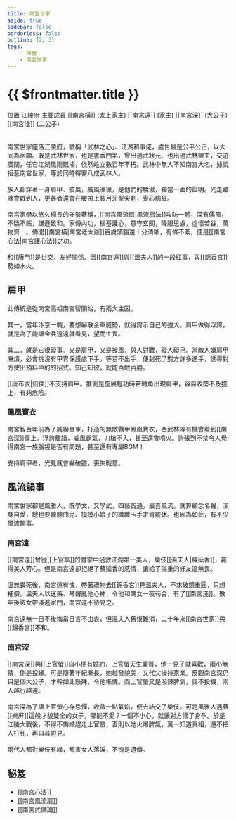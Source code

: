 ```yaml
---
title: 南宮世家
aside: true
sidebar: false
borderless: false
outline: [2, 3]
tags:
    - 陣營
    - 南宮世家
---
```


# {{ $frontmatter.title }}

<InfoList position="right">
	<Info title="陣營資料" :open=true>
		<table>
			<ChTr>
				<ChTd isTitle=true>
					位置
				</ChTd>
				<ChTd>
					江陵府
				</ChTd>
			</ChTr>
			<ChTr>
				<ChTd isTitle=true position='center'>
					主要成員
				</ChTd>
			</ChTr>
			<ChTr>
                <ChTd position='center'>
                    [[南宮橫]] (太上家主)
                </ChTd>
            </ChTr>
            <ChTr>
                <ChTd position='center'>
                    [[南宮遠]] (家主)
                </ChTd>
            </ChTr>
            <ChTr>
                <ChTd position='center'>  
                    [[南宮深]] (大公子)
                </ChTd>
            </ChTr>
            <ChTr>
                <ChTd position='center'>  
                    [[南宮淺]] (二公子)
                </ChTd>
            </ChTr>
		</table>
	</Info>
</InfoList>

南宮世家座落江陵府，號稱「武林之心」、江湖和事佬，處世最是公平公正，以大同為宿願。既是武林世家，也是書香門第，曾出過武狀元、也出過武林盟主，交遊廣闊，任它江湖風雨飄搖，依然屹立數百年不朽。武林中無人不知南宮大名，據說招惹南宮世家，等於同時得罪八成武林人。
<br><br>
族人都穿著一身肩甲、披風，威風凜凜，是他們的驕傲，獨當一面的證明。光走路就會戳到人，更甚者還會在腰帶上裝月牙型尖刺，喪心病狂。
<br><br>
南宮家學以悠久綿長的守勢著稱，[[南宮風流扇|風流扇法]]攻防一體，深有儒風，不驕不餒，謙遜致和。家傳內功，根基護心，意守玄關，降服思慮，虛懷若谷，萬物齊一。傳聞[[南宮橫|南宮老太爺]]百歲頭腦還十分清晰，有條不紊，便是[[南宮心法|南宮護心法]]之功。
<br><br>
和[[唐門]]是世交，友好關係。因[[南宮遠]]與[[溫夫人]]的一段往事，與[[錦香宮]]勢如水火。
<br clear="all">

## 肩甲

此傳統是從南宮高祖南宮智開始，有兩大主因。
<br><br>
其一，當年汴京一戰，要想嚇散金軍威勢，就得誇示自己的強大。肩甲做得浮誇，就是為了能讓金兵遠遠就看見，望而生畏。
<br><br>
其二，就是它很礙事。又是肩甲，又是披風，與人對戰，礙人礙己。當敵人嫌肩甲麻煩，必會挑沒有甲冑保護處下手。等若不出手，便封死了對方許多進手，誘導對方使出預料中的的招式。知己知彼，就能百戰百勝。
<br><br>
[[唐布衣|飛俠]]不支持肩甲。推測是施展輕功時若轉角出現肩甲，容易收勢不及撞上，有夠危險。

### 鳳凰寶衣

南宮智百年前為了威嚇金軍，打造的無敵戰甲鳳凰寶衣，西武林線有機會看到[[南宮深]]穿上。浮誇離譜，威風霸氣，刀槍不入，甚至還會噴火。誇張到不禁令人覺得南宮一族腦袋是否有問題，甚至還有專屬BGM！
<br><br>
支持肩甲者，光見就會嚇破膽，喪失戰意。

## 風流韻事

南宮世家都是風雅人，既學文，又學武，四藝皆通，最喜風流。就算顧念名聲，潔身自愛，總也要聽聽曲兒、摸摸小娘子的纖纖玉手才肯罷休。也因為如此，有不少風流韻事。

### 南宮遠

[[南宮遠]]曾從[[上官隼]]的魔掌中拯救江湖第一美人，樂伎[[溫夫人|蘇延香]]，贏得美人芳心。但是南宮遠卻拒絕了蘇延香的感情，讓給了傷重的好友溫無畏。
<br><br>
溫無畏死後，南宮遠有愧，帶著禮物去[[錦香宮]]見溫夫人，不求破鏡重圓，只想補償。溫夫人以迷藥、琴聲亂他心神，令他和醜女一夜苟合，有了[[南宮淺]]。數年後該女帶淺進家門，南宮遠不待見之。
<br><br>
南宮遠無一日不後悔當日言不由衷，但溫夫人舊恨難消，二十年來[[南宮世家]]與[[錦香宮]]不和。

### 南宮深

[[南宮深]]與[[上官螢]]自小便有婚約，上官螢天生麗質，他一見了就喜歡，兩小無猜，倒是投緣。可是隨著年紀漸長，她越發貌美，又代父操持家業。反觀南宮深仍只是個大公子，才幹如此懸殊，令他慚愧。而上官螢又是潑辣脾氣，話不投機，兩人越行越遠。
<br><br>
南宮深為了讓上官螢心存忌憚，收斂一點氣焰，便去結交了樂伎。可是風雅人遇著[[樂屏]]這般才貌雙全的女子，哪能不愛？一個不小心，就讓對方懷了身孕。於是江陵大戰後，不得不悔婚趕走上官螢，否則以她火爆脾氣，萬一知道真相，還不把人打死，再自尋短見。
<br><br>
兩代人都對樂伎有緣，都害女人落淚，不愧是遺傳。

## 秘笈

- [[南宮心法]]
- [[南宮風流扇]]
- [[南宮武備論]]


